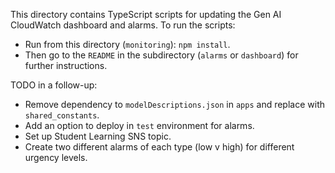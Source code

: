 This directory contains TypeScript scripts for updating the Gen AI CloudWatch dashboard and alarms.
To run the scripts:
- Run from this directory (`monitoring`): `npm install`.
- Then go to the `README` in the subdirectory (`alarms` or `dashboard`) for further instructions.

TODO in a follow-up:
- Remove dependency to `modelDescriptions.json` in `apps` and replace with `shared_constants`.
- Add an option to deploy in `test` environment for alarms.
- Set up Student Learning SNS topic.
- Create two different alarms of each type (low v high) for different urgency levels.
